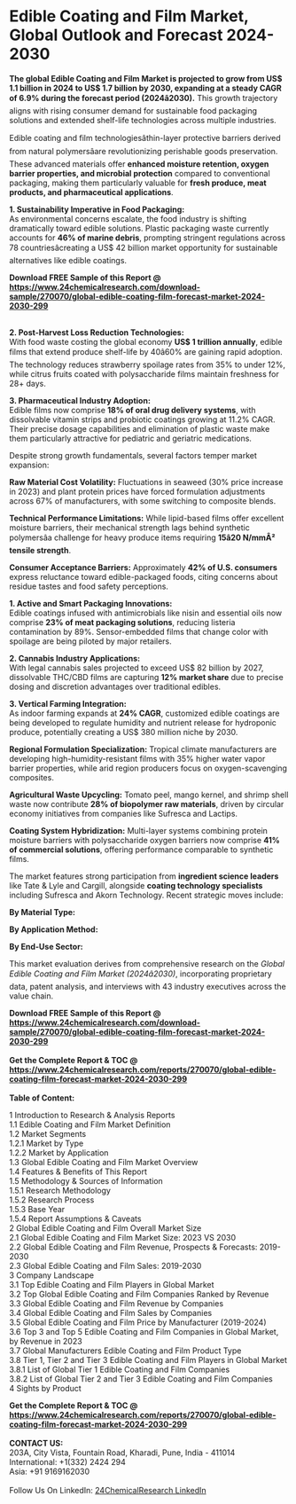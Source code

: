 <h1>Edible Coating and Film Market, Global Outlook and Forecast 2024-2030</h1><p><strong>The global Edible Coating and Film Market is projected to grow from US$ 1.1 billion in 2024 to US$ 1.7 billion by 2030, expanding at a steady CAGR of 6.9% during the forecast period (2024â2030).</strong> This growth trajectory aligns with rising consumer demand for sustainable food packaging solutions and extended shelf-life technologies across multiple industries.</p><p>Edible coating and film technologiesâthin-layer protective barriers derived from natural polymersâare revolutionizing perishable goods preservation. These advanced materials offer <strong>enhanced moisture retention, oxygen barrier properties, and microbial protection</strong> compared to conventional packaging, making them particularly valuable for <strong>fresh produce, meat products, and pharmaceutical applications</strong>.</p><p><strong>1. Sustainability Imperative in Food Packaging:</strong><br>
As environmental concerns escalate, the food industry is shifting dramatically toward edible solutions. Plastic packaging waste currently accounts for <strong>46% of marine debris</strong>, prompting stringent regulations across 78 countriesâcreating a US$ 42 billion market opportunity for sustainable alternatives like edible coatings.</p><div><b>Download FREE Sample of this Report @ 
            <a href="https://www.24chemicalresearch.com/download-sample/270070/global-edible-coating-film-forecast-market-2024-2030-299">
            https://www.24chemicalresearch.com/download-sample/270070/global-edible-coating-film-forecast-market-2024-2030-299</a></b></div><br><p><strong>2. Post-Harvest Loss Reduction Technologies:</strong><br>
With food waste costing the global economy <strong>US$ 1 trillion annually</strong>, edible films that extend produce shelf-life by 40â60% are gaining rapid adoption. The technology reduces strawberry spoilage rates from 35% to under 12%, while citrus fruits coated with polysaccharide films maintain freshness for 28+ days.</p><p><strong>3. Pharmaceutical Industry Adoption:</strong><br>
Edible films now comprise <strong>18% of oral drug delivery systems</strong>, with dissolvable vitamin strips and probiotic coatings growing at 11.2% CAGR. Their precise dosage capabilities and elimination of plastic waste make them particularly attractive for pediatric and geriatric medications.</p><p>Despite strong growth fundamentals, several factors temper market expansion:</p><p><strong>Raw Material Cost Volatility:</strong> Fluctuations in seaweed (30% price increase in 2023) and plant protein prices have forced formulation adjustments across 67% of manufacturers, with some switching to composite blends.</p><p><strong>Technical Performance Limitations:</strong> While lipid-based films offer excellent moisture barriers, their mechanical strength lags behind synthetic polymersâa challenge for heavy produce items requiring <strong>15â20 N/mmÂ² tensile strength</strong>.</p><p><strong>Consumer Acceptance Barriers:</strong> Approximately <strong>42% of U.S. consumers</strong> express reluctance toward edible-packaged foods, citing concerns about residue tastes and food safety perceptions.</p><p><strong>1. Active and Smart Packaging Innovations:</strong><br>
Edible coatings infused with antimicrobials like nisin and essential oils now comprise <strong>23% of meat packaging solutions</strong>, reducing listeria contamination by 89%. Sensor-embedded films that change color with spoilage are being piloted by major retailers.</p><p><strong>2. Cannabis Industry Applications:</strong><br>
With legal cannabis sales projected to exceed US$ 82 billion by 2027, dissolvable THC/CBD films are capturing <strong>12% market share</strong> due to precise dosing and discretion advantages over traditional edibles.</p><p><strong>3. Vertical Farming Integration:</strong><br>
As indoor farming expands at <strong>24% CAGR</strong>, customized edible coatings are being developed to regulate humidity and nutrient release for hydroponic produce, potentially creating a US$ 380 million niche by 2030.</p><p><strong>Regional Formulation Specialization:</strong> Tropical climate manufacturers are developing high-humidity-resistant films with 35% higher water vapor barrier properties, while arid region producers focus on oxygen-scavenging composites.</p><p><strong>Agricultural Waste Upcycling:</strong> Tomato peel, mango kernel, and shrimp shell waste now contribute <strong>28% of biopolymer raw materials</strong>, driven by circular economy initiatives from companies like Sufresca and Lactips.</p><p><strong>Coating System Hybridization:</strong> Multi-layer systems combining protein moisture barriers with polysaccharide oxygen barriers now comprise <strong>41% of commercial solutions</strong>, offering performance comparable to synthetic films.</p><p>The market features strong participation from <strong>ingredient science leaders</strong> like Tate &amp; Lyle and Cargill, alongside <strong>coating technology specialists</strong> including Sufresca and Akorn Technology. Recent strategic moves include:</p><p><strong>By Material Type:</strong></p><p><strong>By Application Method:</strong></p><p><strong>By End-Use Sector:</strong></p><p>This market evaluation derives from comprehensive research on the <em>Global Edible Coating and Film Market (2024â2030)</em>, incorporating proprietary data, patent analysis, and interviews with 43 industry executives across the value chain.</p><div><b>Download FREE Sample of this Report @ 
            <a href="https://www.24chemicalresearch.com/download-sample/270070/global-edible-coating-film-forecast-market-2024-2030-299">
            https://www.24chemicalresearch.com/download-sample/270070/global-edible-coating-film-forecast-market-2024-2030-299</a></b></div><br><div><b>Get the Complete Report & TOC @ 
            <a href="https://www.24chemicalresearch.com/reports/270070/global-edible-coating-film-forecast-market-2024-2030-299">
            https://www.24chemicalresearch.com/reports/270070/global-edible-coating-film-forecast-market-2024-2030-299</a></b></div><br>
            <b>Table of Content:</b><p>1 Introduction to Research & Analysis Reports<br />
    1.1 Edible Coating and Film Market Definition<br />
    1.2 Market Segments<br />
        1.2.1 Market by Type<br />
        1.2.2 Market by Application<br />
    1.3 Global Edible Coating and Film Market Overview<br />
    1.4 Features & Benefits of This Report<br />
    1.5 Methodology & Sources of Information<br />
        1.5.1 Research Methodology<br />
        1.5.2 Research Process<br />
        1.5.3 Base Year<br />
        1.5.4 Report Assumptions & Caveats<br />
2 Global Edible Coating and Film Overall Market Size<br />
    2.1 Global Edible Coating and Film Market Size: 2023 VS 2030<br />
    2.2 Global Edible Coating and Film Revenue, Prospects & Forecasts: 2019-2030<br />
    2.3 Global Edible Coating and Film Sales: 2019-2030<br />
3 Company Landscape<br />
    3.1 Top Edible Coating and Film Players in Global Market<br />
    3.2 Top Global Edible Coating and Film Companies Ranked by Revenue<br />
    3.3 Global Edible Coating and Film Revenue by Companies<br />
    3.4 Global Edible Coating and Film Sales by Companies<br />
    3.5 Global Edible Coating and Film Price by Manufacturer (2019-2024)<br />
    3.6 Top 3 and Top 5 Edible Coating and Film Companies in Global Market, by Revenue in 2023<br />
    3.7 Global Manufacturers Edible Coating and Film Product Type<br />
    3.8 Tier 1, Tier 2 and Tier 3 Edible Coating and Film Players in Global Market<br />
        3.8.1 List of Global Tier 1 Edible Coating and Film Companies<br />
        3.8.2 List of Global Tier 2 and Tier 3 Edible Coating and Film Companies<br />
4 Sights by Product</p><div><b>Get the Complete Report & TOC @ 
            <a href="https://www.24chemicalresearch.com/reports/270070/global-edible-coating-film-forecast-market-2024-2030-299">
            https://www.24chemicalresearch.com/reports/270070/global-edible-coating-film-forecast-market-2024-2030-299</a></b></div><br><b>CONTACT US:</b><br>
            203A, City Vista, Fountain Road, Kharadi, Pune, India - 411014<br>
            International: +1(332) 2424 294<br>
            Asia: +91 9169162030 <br><br>
            Follow Us On LinkedIn: <a href="https://www.linkedin.com/company/24chemicalresearch/">24ChemicalResearch LinkedIn</a>